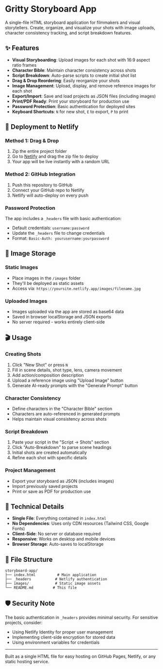 # Gritty Storyboard App

A single-file HTML storyboard application for filmmakers and visual storytellers. Create, organize, and visualize your shots with image uploads, character consistency tracking, and script breakdown features.

## ✨ Features

- **Visual Storyboarding**: Upload images for each shot with 16:9 aspect ratio frames
- **Character Bible**: Maintain character consistency across shots
- **Script Breakdown**: Auto-parse scripts to create initial shot list
- **Drag & Drop Reordering**: Easily reorganize your shots
- **Image Management**: Upload, display, and remove reference images for each shot
- **Export/Import**: Save and load projects as JSON files (including images)
- **Print/PDF Ready**: Print your storyboard for production use
- **Password Protection**: Basic authentication for deployed sites
- **Keyboard Shortcuts**: `N` for new shot, `E` to export, `P` to print

## 🚀 Deployment to Netlify

### Method 1: Drag & Drop
1. Zip the entire project folder
2. Go to [Netlify](https://www.netlify.com) and drag the zip file to deploy
3. Your app will be live instantly with a random URL

### Method 2: GitHub Integration
1. Push this repository to GitHub
2. Connect your GitHub repo to Netlify
3. Netlify will auto-deploy on every push

### Password Protection
The app includes a `_headers` file with basic authentication:
- Default credentials: `username:password`
- Update the `_headers` file to change credentials
- Format: `Basic-Auth: yourusername:yourpassword`

## 📁 Image Storage

### Static Images
- Place images in the `/images` folder
- They'll be deployed as static assets
- Access via: `https://yoursite.netlify.app/images/filename.jpg`

### Uploaded Images
- Images uploaded via the app are stored as base64 data
- Saved in browser localStorage and JSON exports
- No server required - works entirely client-side

## 🎬 Usage

### Creating Shots
1. Click "New Shot" or press `N`
2. Fill in scene details, shot type, lens, camera movement
3. Add action/composition description
4. Upload a reference image using "Upload Image" button
5. Generate AI-ready prompts with the "Generate Prompt" button

### Character Consistency
- Define characters in the "Character Bible" section
- Characters are auto-referenced in generated prompts
- Helps maintain visual consistency across shots

### Script Breakdown
1. Paste your script in the "Script → Shots" section
2. Click "Auto-Breakdown" to parse scene headings
3. Initial shots are created automatically
4. Refine each shot with specific details

### Project Management
- Export your storyboard as JSON (includes images)
- Import previously saved projects
- Print or save as PDF for production use

## 🔧 Technical Details

- **Single File**: Everything contained in `index.html`
- **No Dependencies**: Uses only CDN resources (Tailwind CSS, Google Fonts)
- **Client-Side**: No server or database required
- **Responsive**: Works on desktop and mobile devices
- **Browser Storage**: Auto-saves to localStorage

## 📝 File Structure

```
storyboard-app/
├── index.html          # Main application
├── _headers           # Netlify authentication
├── images/            # Static image assets
└── README.md         # This file
```

## 🛡️ Security Note

The basic authentication in `_headers` provides minimal security. For sensitive projects, consider:
- Using Netlify Identity for proper user management
- Implementing client-side encryption for stored data
- Using environment variables for credentials

---

Built as a single HTML file for easy hosting on GitHub Pages, Netlify, or any static hosting service.
